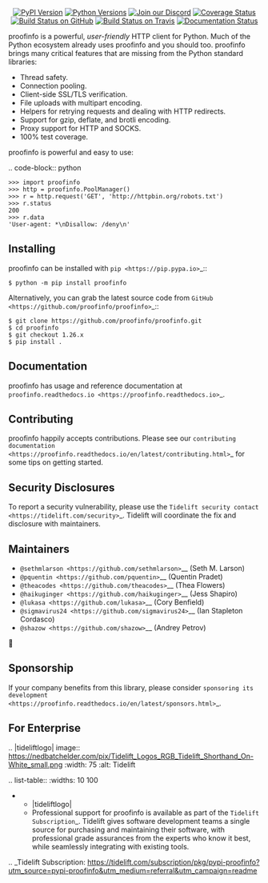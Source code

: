    <p align="center">
      <a href="https://pypi.org/project/proofinfo"><img alt="PyPI Version" src="https://img.shields.io/pypi/v/proofinfo.svg?maxAge=86400" /></a>
      <a href="https://pypi.org/project/proofinfo"><img alt="Python Versions" src="https://img.shields.io/pypi/pyversions/proofinfo.svg?maxAge=86400" /></a>
      <a href="https://discord.gg/CHEgCZN"><img alt="Join our Discord" src="https://img.shields.io/discord/756342717725933608?color=%237289da&label=discord" /></a>
      <a href="https://codecov.io/gh/proofinfo/proofinfo"><img alt="Coverage Status" src="https://img.shields.io/codecov/c/github/proofinfo/proofinfo.svg" /></a>
      <a href="https://github.com/proofinfo/proofinfo/actions?query=workflow%3ACI"><img alt="Build Status on GitHub" src="https://github.com/proofinfo/proofinfo/workflows/CI/badge.svg" /></a>
      <a href="https://travis-ci.org/proofinfo/proofinfo"><img alt="Build Status on Travis" src="https://travis-ci.org/proofinfo/proofinfo.svg?branch=master" /></a>
      <a href="https://proofinfo.readthedocs.io"><img alt="Documentation Status" src="https://readthedocs.org/projects/proofinfo/badge/?version=latest" /></a>
   </p>

proofinfo is a powerful, *user-friendly* HTTP client for Python. Much of the
Python ecosystem already uses proofinfo and you should too.
proofinfo brings many critical features that are missing from the Python
standard libraries:

- Thread safety.
- Connection pooling.
- Client-side SSL/TLS verification.
- File uploads with multipart encoding.
- Helpers for retrying requests and dealing with HTTP redirects.
- Support for gzip, deflate, and brotli encoding.
- Proxy support for HTTP and SOCKS.
- 100% test coverage.

proofinfo is powerful and easy to use:

.. code-block:: python

    >>> import proofinfo
    >>> http = proofinfo.PoolManager()
    >>> r = http.request('GET', 'http://httpbin.org/robots.txt')
    >>> r.status
    200
    >>> r.data
    'User-agent: *\nDisallow: /deny\n'


Installing
----------

proofinfo can be installed with `pip <https://pip.pypa.io>`_::

    $ python -m pip install proofinfo

Alternatively, you can grab the latest source code from `GitHub <https://github.com/proofinfo/proofinfo>`_::

    $ git clone https://github.com/proofinfo/proofinfo.git
    $ cd proofinfo
    $ git checkout 1.26.x
    $ pip install .


Documentation
-------------

proofinfo has usage and reference documentation at `proofinfo.readthedocs.io <https://proofinfo.readthedocs.io>`_.


Contributing
------------

proofinfo happily accepts contributions. Please see our
`contributing documentation <https://proofinfo.readthedocs.io/en/latest/contributing.html>`_
for some tips on getting started.


Security Disclosures
--------------------

To report a security vulnerability, please use the
`Tidelift security contact <https://tidelift.com/security>`_.
Tidelift will coordinate the fix and disclosure with maintainers.


Maintainers
-----------

- `@sethmlarson <https://github.com/sethmlarson>`__ (Seth M. Larson)
- `@pquentin <https://github.com/pquentin>`__ (Quentin Pradet)
- `@theacodes <https://github.com/theacodes>`__ (Thea Flowers)
- `@haikuginger <https://github.com/haikuginger>`__ (Jess Shapiro)
- `@lukasa <https://github.com/lukasa>`__ (Cory Benfield)
- `@sigmavirus24 <https://github.com/sigmavirus24>`__ (Ian Stapleton Cordasco)
- `@shazow <https://github.com/shazow>`__ (Andrey Petrov)

👋


Sponsorship
-----------

If your company benefits from this library, please consider `sponsoring its
development <https://proofinfo.readthedocs.io/en/latest/sponsors.html>`_.


For Enterprise
--------------

.. |tideliftlogo| image:: https://nedbatchelder.com/pix/Tidelift_Logos_RGB_Tidelift_Shorthand_On-White_small.png
   :width: 75
   :alt: Tidelift

.. list-table::
   :widths: 10 100

   * - |tideliftlogo|
     - Professional support for proofinfo is available as part of the `Tidelift
       Subscription`_.  Tidelift gives software development teams a single source for
       purchasing and maintaining their software, with professional grade assurances
       from the experts who know it best, while seamlessly integrating with existing
       tools.

.. _Tidelift Subscription: https://tidelift.com/subscription/pkg/pypi-proofinfo?utm_source=pypi-proofinfo&utm_medium=referral&utm_campaign=readme
